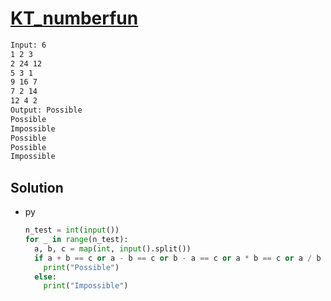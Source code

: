 # [KT_numberfun](https://open.kattis.com/problems/numberfun)



```txt
Input: 6
1 2 3
2 24 12
5 3 1
9 16 7
7 2 14
12 4 2
Output: Possible
Possible
Impossible
Possible
Possible
Impossible
```

## Solution

* py

  ```py
  n_test = int(input())
  for _ in range(n_test):
    a, b, c = map(int, input().split())
    if a + b == c or a - b == c or b - a == c or a * b == c or a / b == c or b / a == c:
      print("Possible")
    else:
      print("Impossible")
  ```
